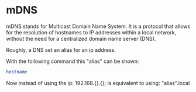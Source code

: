 # mDNS

mDNS stands for Multicast Domain Name System. It is a protocol that allows for the resolution of hostnames to IP addresses within a local network, without the need for a centralized domain name server (DNS).

Roughly, a DNS set an alias for an ip address.

With the following command this "alias" can be shown:

```bash
hostname
```

Now instead of using the ip: 192.168.{}.{}; is equivalent to using: "alias".local